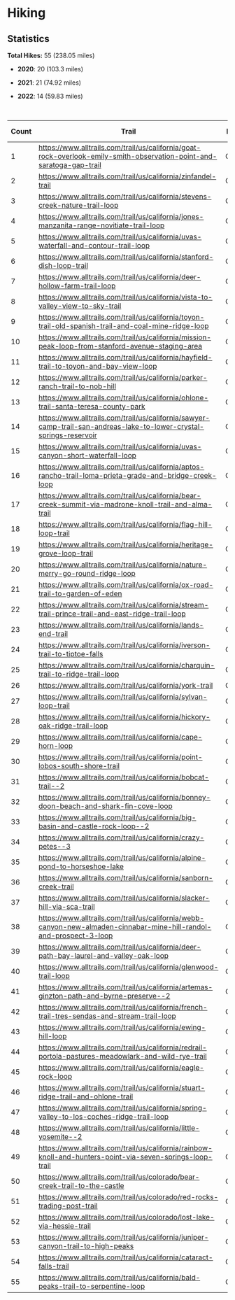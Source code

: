 
# Hiking

## Statistics

**Total Hikes:** 55 (238.05 miles)

* **2020**: 20 (103.3 miles)

* **2021**: 21 (74.92 miles)

* **2022**: 14 (59.83 miles)


<br>

| Count | Trail | Location | Distance (Miles) | Date Completed |
| ----- | ----- | ----- | ----- | ----- |
| 1 | https://www.alltrails.com/trail/us/california/goat-rock-overlook-emily-smith-observation-point-and-saratoga-gap-trail | California | 3.44 | 7/12/2020 |
| 2 | https://www.alltrails.com/trail/us/california/zinfandel-trail | California | 5.39 | 7/19/2020 |
| 3 | https://www.alltrails.com/trail/us/california/stevens-creek-nature-trail-loop | California | 3.8 | 7/26/2020 |
| 4 | https://www.alltrails.com/trail/us/california/jones-manzanita-range-novitiate-trail-loop | California | 4 | 8/2/2020 |
| 5 | https://www.alltrails.com/trail/us/california/uvas-waterfall-and-contour-trail-loop | California | 3.5 | 8/9/2020 |
| 6 | https://www.alltrails.com/trail/us/california/stanford-dish-loop-trail | California | 4 | 8/30/2020 |
| 7 | https://www.alltrails.com/trail/us/california/deer-hollow-farm-trail-loop | California | 4.69 | 9/7/2020 |
| 8 | https://www.alltrails.com/trail/us/california/vista-to-valley-view-to-sky-trail | California | 4 | 9/27/2020 |
| 9 | https://www.alltrails.com/trail/us/california/toyon-trail-old-spanish-trail-and-coal-mine-ridge-loop | California | 5 | 10/4/2020 |
| 10 | https://www.alltrails.com/trail/us/california/mission-peak-loop-from-stanford-avenue-staging-area | California | 8.5 | 10/11/2020 |
| 11 | https://www.alltrails.com/trail/us/california/hayfield-trail-to-toyon-and-bay-view-loop | California | 4.77 | 10/18/2020 |
| 12 | https://www.alltrails.com/trail/us/california/parker-ranch-trail-to-nob-hill | California | 5.13 | 10/25/2020 |
| 13 | https://www.alltrails.com/trail/us/california/ohlone-trail-santa-teresa-county-park | California | 3.91 | 11/8/2020 |
| 14 | https://www.alltrails.com/trail/us/california/sawyer-camp-trail-san-andreas-lake-to-lower-crystal-springs-reservoir | California | 4.71 | 11/25/2020 |
| 15 | https://www.alltrails.com/trail/us/california/uvas-canyon-short-waterfall-loop | California | 1.6 | 12/20/2020 |
| 16 | https://www.alltrails.com/trail/us/california/aptos-rancho-trail-loma-prieta-grade-and-bridge-creek-loop | California | 12.5 | 12/21/2020 |
| 17 | https://www.alltrails.com/trail/us/california/bear-creek-summit-via-madrone-knoll-trail-and-alma-trail | California | 8.3 | 12/23/2020 |
| 18 | https://www.alltrails.com/trail/us/california/flag-hill-loop-trail | California | 4.74 | 12/24/2020 |
| 19 | https://www.alltrails.com/trail/us/california/heritage-grove-loop-trail | California | 4.82 | 12/27/2020 |
| 20 | https://www.alltrails.com/trail/us/california/nature-merry-go-round-ridge-loop | California | 6.5 | 12/29/2020 |
| 21 | https://www.alltrails.com/trail/us/california/ox-road-trail-to-garden-of-eden | California | 2.24 | 1/1/2021 |
| 22 | https://www.alltrails.com/trail/us/california/stream-trail-prince-trail-and-east-ridge-trail-loop | California | 2 | 1/17/2021 |
| 23 | https://www.alltrails.com/trail/us/california/lands-end-trail | California | 2.2 | 2/14/2021 |
| 24 | https://www.alltrails.com/trail/us/california/iverson-trail-to-tiptoe-falls | California | 2.95 | 4/11/2021 |
| 25 | https://www.alltrails.com/trail/us/california/charquin-trail-to-ridge-trail-loop | California | 4 | 4/18/2021 |
| 26 | https://www.alltrails.com/trail/us/california/york-trail | California | 2.86 | 5/2/2021 |
| 27 | https://www.alltrails.com/trail/us/california/sylvan-loop-trail | California | 3.4 | 5/9/2021 |
| 28 | https://www.alltrails.com/trail/us/california/hickory-oak-ridge-trail-loop | California | 1.72 | 5/16/2021 |
| 29 | https://www.alltrails.com/trail/us/california/cape-horn-loop | California | 4.27 | 5/31/2021 |
| 30 | https://www.alltrails.com/trail/us/california/point-lobos-south-shore-trail | California | 3.53 | 6/12/2021 |
| 31 | https://www.alltrails.com/trail/us/california/bobcat-trail--2 | California | 4.12 | 6/13/2021 |
| 32 | https://www.alltrails.com/trail/us/california/bonney-doon-beach-and-shark-fin-cove-loop | California | 2.85 | 6/20/2021 |
| 33 | https://www.alltrails.com/trail/us/california/big-basin-and-castle-rock-loop--2 | California | 9.07 | 6/27/2021 |
| 34 | https://www.alltrails.com/trail/us/california/crazy-petes--3 | California | 2.8 | 7/4/2021 |
| 35 | https://www.alltrails.com/trail/us/california/alpine-pond-to-horseshoe-lake | California | 4.16 | 7/18/2021 |
| 36 | https://www.alltrails.com/trail/us/california/sanborn-creek-trail | California | 2.54 | 8/8/2021 |
| 37 | https://www.alltrails.com/trail/us/california/slacker-hill-via-sca-trail | California | 3.84 | 9/5/2021 |
| 38 | https://www.alltrails.com/trail/us/california/webb-canyon-new-almaden-cinnabar-mine-hill-randol-and-prospect-3-loop | California | 6.4 | 10/11/2021 |
| 39 | https://www.alltrails.com/trail/us/california/deer-path-bay-laurel-and-valley-oak-loop | California | 3.73 | 11/7/2021 |
| 40 | https://www.alltrails.com/trail/us/california/glenwood-trail-loop | California | 3.41 | 11/26/2021 |
| 41 | https://www.alltrails.com/trail/us/california/artemas-ginzton-path-and-byrne-preserve--2 | California | 2.83 | 12/31/2021 |
| 42 | https://www.alltrails.com/trail/us/california/french-trail-tres-sendas-and-stream-trail-loop | California | 3.5 | 1/17/2022 |
| 43 | https://www.alltrails.com/trail/us/california/ewing-hill-loop | California | 4.78 | 2/27/2022 |
| 44 | https://www.alltrails.com/trail/us/california/redrail-portola-pastures-meadowlark-and-wild-rye-trail | California | 3.41 | 3/27/2022 |
| 45 | https://www.alltrails.com/trail/us/california/eagle-rock-loop | California | 3.49 | 4/17/2022 |
| 46 | https://www.alltrails.com/trail/us/california/stuart-ridge-trail-and-ohlone-trail | California | 8.4 | 5/1/2022 |
| 47 | https://www.alltrails.com/trail/us/california/spring-valley-to-los-coches-ridge-trail-loop | California | 4.02 | 5/8/2022 |
| 48 | https://www.alltrails.com/trail/us/california/little-yosemite--2 | California | 3.68 | 5/15/2022 |
| 49 | https://www.alltrails.com/trail/us/california/rainbow-knoll-and-hunters-point-via-seven-springs-loop-trail | California | 4.11 | 5/21/2022 |
| 50 | https://www.alltrails.com/trail/us/colorado/bear-creek-trail-to-the-castle | Colorado | 3.67 | 6/12/2022 |
| 51 | https://www.alltrails.com/trail/us/colorado/red-rocks-trading-post-trail | Colorado | 1.94 | 6/13/2022 |
| 52 | https://www.alltrails.com/trail/us/colorado/lost-lake-via-hessie-trail | Colorado | 5.04 | 6/15/2022 |
| 53 | https://www.alltrails.com/trail/us/california/juniper-canyon-trail-to-high-peaks | California | 4.91 | 6/19/2022 |
| 54 | https://www.alltrails.com/trail/us/california/cataract-falls-trail | California | 4.17 | 7/3/2022 |
| 55 | https://www.alltrails.com/trail/us/california/bald-peaks-trail-to-serpentine-loop | California | 4.71 | 7/25/2022 |

